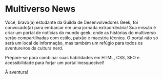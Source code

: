 # Multiverso News

Você, bravo(a) estudante da Guilda de Desenvolvedores Geek, foi convocado(a) para embarcar em uma jornada extraordinária! Sua missão é criar um portal de notícias do mundo geek, onde as histórias do multiverso serão compartilhadas com estilo, paixão e maestria técnica. O portal não só será um local de informação, mas também um refúgio para todos os aventureiros da cultura nerd. 

Prepare-se para combinar suas habilidades em HTML, CSS, SEO e acessibilidade para forjar um portal inesquecível!

À aventura! 
